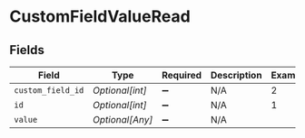 # CustomFieldValueRead


## Fields

| Field              | Type               | Required           | Description        | Example            |
| ------------------ | ------------------ | ------------------ | ------------------ | ------------------ |
| `custom_field_id`  | *Optional[int]*    | :heavy_minus_sign: | N/A                | 2                  |
| `id`               | *Optional[int]*    | :heavy_minus_sign: | N/A                | 1                  |
| `value`            | *Optional[Any]*    | :heavy_minus_sign: | N/A                |                    |